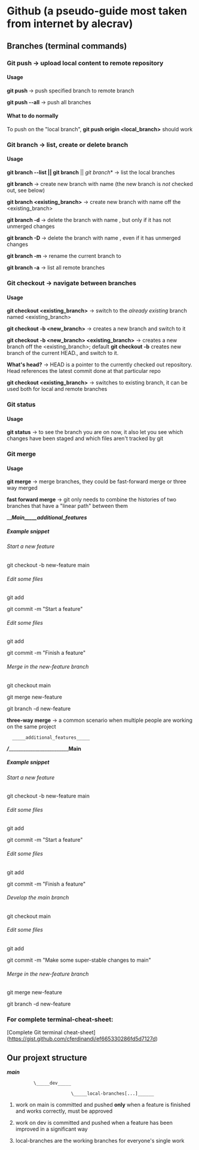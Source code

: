 # Github (a pseudo-guide most taken from internet by alecrav)

## Branches (terminal commands)

### Git push -> upload local content to remote repository

#### Usage

**git push <remote> <branch>** -> push specified branch to remote branch

**git push --all** -> push all branches

#### What to do normally

To push on the "local branch", **git push origin <local_branch>** should work





### Git branch -> list, create or delete branch

#### Usage

**git branch --list || git branch** || *git branch** -> list the local branches

**git branch <branch>** -> create new branch with name <branch> (the new branch is *not* checked out, see below)

**git branch <branch> <existing_branch>** -> create new branch with name <branch> off the <existing_branch>

**git branch -d <branch>** -> delete the branch with name <branch>, but only if it has not unmerged changes

**git branch -D <branch>** -> delete the branch with name <branch>, even if it has unmerged changes

**git branch -m <branch>** -> rename the current branch to <branch>

**git branch -a** -> list all remote branches


### Git checkout -> navigate between branches

#### Usage

**git checkout <existing_branch>** -> switch to the *already existing* branch named <existing_branch>

**git checkout -b <new_branch>** -> creates a new branch and switch to it

**git checkout -b <new_branch> <existing_branch>** -> creates a new branch off the <existing_branch>; default **git checkout -b** creates
new branch of the current HEAD., and switch to it.

**What's head?** -> HEAD is a pointer to the currently checked out repository. Head references the latest commit done at that particular repo

**git checkout <existing_branch>** -> switches to existing branch, it can be used both for local and remote branches

### Git status

#### Usage

**git status** -> to see the branch you are on now, it also let you see which changes have been staged and 
which files aren't tracked by git


### Git merge

#### Usage

**git merge** -> merge branches, they could be fast-forward merge or three way merged


**fast forward merge** -> git only needs to combine the histories of two branches that have a "linear path" between them

_____Main_____additional_features___

##### Example snippet

###### Start a new feature

git checkout -b new-feature main

###### Edit some files

git add <file>

git commit -m "Start a feature"

###### Edit some files

git add <file>

git commit -m "Finish a feature"

###### Merge in the new-feature branch

git checkout main

git merge new-feature

git branch -d new-feature


**three-way merge** -> a common scenario when multiple people are working on the same project

      _____additional_features_____

_____/_____________________________\_____Main____

##### Example snippet

###### Start a new feature

git checkout -b new-feature main

###### Edit some files

git add <file>

git commit -m "Start a feature"

###### Edit some files

git add <file>

git commit -m "Finish a feature"

###### Develop the main branch

git checkout main

###### Edit some files

git add <file>

git commit -m "Make some super-stable changes to main"

###### Merge in the new-feature branch

git merge new-feature

git branch -d new-feature


### For complete terminal-cheat-sheet:

[Complete Git terminal cheat-sheet] (https://gist.github.com/cferdinandi/ef665330286fd5d7127d)


## Our projext structure

_____main_____

              \_____dev_____
                            
                            \_____local-branches[...]______

1) work on main is committed and pushed **only** when a feature is finished and works correctly, must be approved

2) work on dev is committed and pushed when a feature has been improved in a significant way

3) local-branches are the working branches for everyone's single work